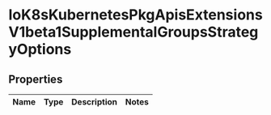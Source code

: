 
# IoK8sKubernetesPkgApisExtensionsV1beta1SupplementalGroupsStrategyOptions

## Properties
Name | Type | Description | Notes
------------ | ------------- | ------------- | -------------




